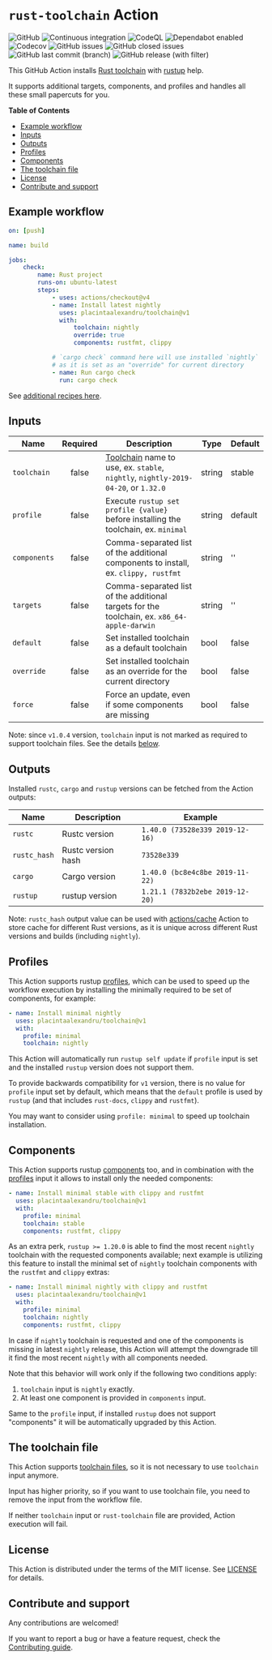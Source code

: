 # `rust-toolchain` Action

![GitHub](https://img.shields.io/github/license/placintaalexandru/toolchain)
![Continuous integration](https://github.com/placintaalexandru/toolchain/workflows/Continuous%20integration/badge.svg)
![CodeQL](https://github.com/placintaalexandru/toolchain/workflows/CodeQL/badge.svg)
![Dependabot enabled](https://img.shields.io/badge/Dependabot-Enabled-brightgreen)
![Codecov](https://img.shields.io/codecov/c/github/placintaalexandru/toolchain)
![GitHub issues](https://img.shields.io/github/issues-raw/placintaalexandru/toolchain)
![GitHub closed issues](https://img.shields.io/github/issues-closed-raw/placintaalexandru/toolchain)
![GitHub last commit (branch)](https://img.shields.io/github/last-commit/placintaalexandru/toolchain/main)
![GitHub release (with filter)](https://img.shields.io/github/v/release/placintaalexandru/toolchain)


This GitHub Action installs [Rust toolchain](https://rust-lang.github.io/rustup/concepts/toolchains.html#toolchain-specification)
with [rustup](https://github.com/rust-lang/rustup) help.

It supports additional targets, components, and profiles and handles all
these small papercuts for you.

**Table of Contents**

* [Example workflow](#example-workflow)
* [Inputs](#inputs)
* [Outputs](#outputs)
* [Profiles](#profiles)
* [Components](#components)
* [The toolchain file](#the-toolchain-file)
* [License](#license)
* [Contribute and support](#contribute-and-support)

## Example workflow

```yaml
on: [push]

name: build

jobs:
    check:
        name: Rust project
        runs-on: ubuntu-latest
        steps:
            - uses: actions/checkout@v4
            - name: Install latest nightly
              uses: placintaalexandru/toolchain@v1
              with:
                  toolchain: nightly
                  override: true
                  components: rustfmt, clippy

            # `cargo check` command here will use installed `nightly`
            # as it is set as an "override" for current directory
            - name: Run cargo check
              run: cargo check
```

See [additional recipes here](https://github.com/placintaalexandru/meta).

## Inputs

| Name         | Required | Description                                                                                                                                         | Type   | Default |
|--------------|:--------:|-----------------------------------------------------------------------------------------------------------------------------------------------------|--------|---------|
| `toolchain`  |  false   | [Toolchain](https://github.com/rust-lang/rustup.rs#toolchain-specification) name to use, ex. `stable`, `nightly`, `nightly-2019-04-20`, or `1.32.0` | string | stable  |
| `profile`    |  false   | Execute `rustup set profile {value}` before installing the toolchain, ex. `minimal`                                                                 | string | default |
| `components` |  false   | Comma-separated list of the additional components to install, ex. `clippy, rustfmt`                                                                 | string | ''      |
| `targets`    |  false   | Comma-separated list of the additional targets for the toolchain, ex. `x86_64-apple-darwin`                                                         | string | ''      |
| `default`    |  false   | Set installed toolchain as a default toolchain                                                                                                      | bool   | false   |
| `override`   |  false   | Set installed toolchain as an override for the current directory                                                                                    | bool   | false   |
| `force`      |  false   | Force an update, even if some components are missing                                                                                                | bool   | false   |

Note: since `v1.0.4` version, `toolchain` input is not marked as required
 to support toolchain files.
See the details [below](#the-toolchain-file).

## Outputs

Installed `rustc`, `cargo` and `rustup` versions can be fetched from the Action outputs:

| Name         | Description        | Example                         |
|--------------|--------------------|---------------------------------|
| `rustc`      | Rustc version      | `1.40.0 (73528e339 2019-12-16)` |
| `rustc_hash` | Rustc version hash | `73528e339`                     |
| `cargo`      | Cargo version      | `1.40.0 (bc8e4c8be 2019-11-22)` |
| `rustup`     | rustup version     | `1.21.1 (7832b2ebe 2019-12-20)` |

Note: `rustc_hash` output value can be used with [actions/cache](https://github.com/actions/cache) Action
to store cache for different Rust versions, as it is unique across different Rust versions and builds (including `nightly`).

## Profiles

This Action supports rustup [profiles](https://blog.rust-lang.org/2019/10/15/Rustup-1.20.0.html#profiles),
which can be used to speed up the workflow execution by installing the
minimally required to be set of components, for example:

```yaml
- name: Install minimal nightly
  uses: placintaalexandru/toolchain@v1
  with:
    profile: minimal
    toolchain: nightly
```

This Action will automatically run `rustup self update` if `profile` input is set
and the installed `rustup` version does not support them.

To provide backwards compatibility for `v1` version, there is no value for
`profile` input set by default, which means that the `default` profile is used
by `rustup` (and that includes `rust-docs`, `clippy` and `rustfmt`).

You may want to consider using `profile: minimal` to speed up toolchain installation.

## Components

This Action supports rustup [components](https://blog.rust-lang.org/2019/10/15/Rustup-1.20.0.html#installing-the-latest-compatible-nightly) too,
and in combination with the [profiles](#profiles) input it allows to install only the needed components:

```yaml
- name: Install minimal stable with clippy and rustfmt
  uses: placintaalexandru/toolchain@v1
  with:
    profile: minimal
    toolchain: stable
    components: rustfmt, clippy
```

As an extra perk, `rustup >= 1.20.0` is able to find the most recent `nightly` toolchain
with the requested components available; next example is utilizing this feature
to install the minimal set of `nightly` toolchain components with the `rustfmt` and `clippy` extras:

```yaml
- name: Install minimal nightly with clippy and rustfmt
  uses: placintaalexandru/toolchain@v1
  with:
    profile: minimal
    toolchain: nightly
    components: rustfmt, clippy
```

In case if `nightly` toolchain is requested and one of the components is missing in
latest `nightly` release, this Action will attempt the downgrade till it find
the most recent `nightly` with all components needed.

Note that this behavior will work only if the following two conditions apply:

 1. `toolchain` input is `nightly` exactly.
 2. At least one component is provided in `components` input.

Same to the `profile` input, if installed `rustup` does not support
"components" it will be automatically upgraded by this Action.

## The toolchain file

This Action supports [toolchain files](https://rust-lang.github.io/rustup/overrides.html#the-toolchain-file),
so it is not necessary to use `toolchain` input anymore.

Input has higher priority, so if you want to use toolchain file,
you need to remove the input from the workflow file.

If neither `toolchain` input or `rust-toolchain` file are provided,
Action execution will fail.

## License

This Action is distributed under the terms of the MIT license.
See [LICENSE](https://github.com/placintaalexandru/toolchain/blob/main/LICENSE) for details.

## Contribute and support

Any contributions are welcomed!

If you want to report a bug or have a feature request,
check the [Contributing guide](https://github.com/placintaalexandru/toolchain/blob/main/CONTRIBUTING.md).
